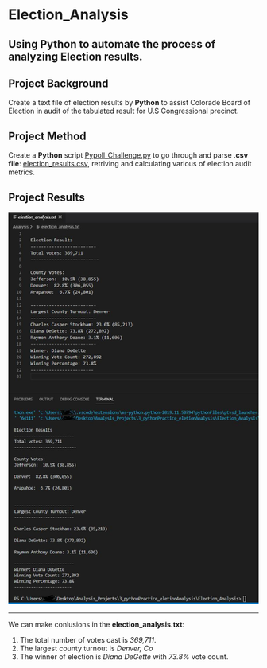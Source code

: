 # Election_Analysis
Using **Python** to automate the process of analyzing Election results. 
---
## Project Background
Create a text file of election results by **Python** to assist Colorade Board of Election in audit of the tabulated result for U.S Congressional precinct.

## Project Method
Create a **Python** script [Pypoll_Challenge.py](/PyPoll_Challenge.py) to go through and parse .**csv file**: [election_results.csv](/Resources/election_results.csv), retriving and calculating various of election audit metrics.

## Project Results
![](/ScreenShot.JPG)

---
We can make conlusions in the **election_analysis.txt**: 
1. The total number of votes cast is *369,711*.
2. The largest county turnout is *Denver, Co* 
3. The winner of election is *Diana DeGette* with *73.8%* vote count.


